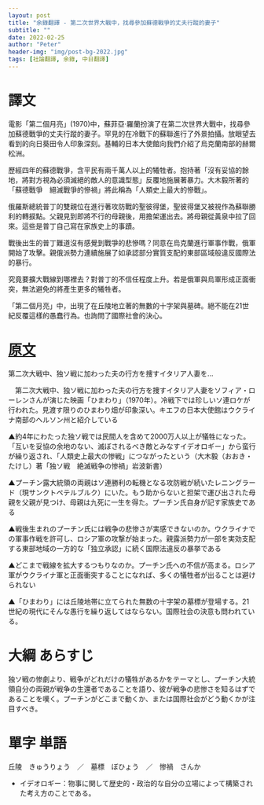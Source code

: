 ```yaml
---
layout: post
title: "余錄翻譯 - 第二次世界大戰中，找尋參加蘇德戰爭的丈夫行蹤的妻子"
subtitle: ""
date: 2022-02-25
author: "Peter"
header-img: "img/post-bg-2022.jpg"
tags: [社論翻譯, 余錄, 中日翻譯]
---
```


# 譯文

電影「第二個月亮」(1970)中，蘇菲亞·羅蘭扮演了在第二次世界大戰中，找尋參加蘇德戰爭的丈夫行蹤的妻子。罕見的在冷戰下的蘇聯進行了外景拍攝。放眼望去看到的向日葵田令人印象深刻。基輔的日本大使館向我們介紹了烏克蘭南部的赫爾松洲。

歷經四年的蘇德戰爭，含平民有兩千萬人以上的犧牲者。抱持著「沒有妥協的餘地，將對方視為必須滅絕的敵人的意識型態」反覆地施展著暴力。大木毅所著的「蘇德戰爭　絕滅戰爭的慘禍」將此稱為「人類史上最大的慘戰」。

俄羅斯總統普丁的雙親位在進行著攻防戰的聖彼得堡，聖彼得堡又被視作為蘇聯勝利的轉捩點。父親見到即將不行的母親後，用擔架運出去。將母親從黃泉中拉了回來。這些是普丁自己寫在家族史上的事蹟。

戰後出生的普丁難道沒有感覺到戰爭的悲慘嗎？同意在烏克蘭進行軍事作戰，俄軍開始了攻擊。親俄派勢力連續施展了如承認部分實質支配的東部區域般違反國際法的暴行。

究竟要擴大戰線到哪裡去？對普丁的不信任程度上升。若是俄軍與烏軍形成正面衝突，無法避免的將產生更多的犧牲者。

「第二個月亮」中，出現了在丘陵地立著的無數的十字架與墓碑。絕不能在21世紀反覆這樣的愚蠢行為。也詢問了國際社會的決心。

# [原文](1)
 
 第二次大戦中、独ソ戦に加わった夫の行方を捜すイタリア人妻を…

　第二次大戦中、独ソ戦に加わった夫の行方を捜すイタリア人妻をソフィア・ローレンさんが演じた映画「ひまわり」（1970年）。冷戦下では珍しいソ連ロケが行われた。見渡す限りのひまわり畑が印象深い。キエフの日本大使館はウクライナ南部のヘルソン州と紹介している

▲約4年にわたった独ソ戦では民間人を含めて2000万人以上が犠牲になった。「互いを妥協の余地のない、滅ぼされるべき敵とみなすイデオロギー」から蛮行が繰り返され、「人類史上最大の惨戦」につながったという（大木毅（おおき・たけし）著「独ソ戦　絶滅戦争の惨禍」岩波新書）

▲プーチン露大統領の両親はソ連勝利の転機となる攻防戦が続いたレニングラード（現サンクトペテルブルク）にいた。もう助からないと担架で運び出された母親を父親が見つけ、母親は九死に一生を得た。プーチン氏自身が記す家族史である

▲戦後生まれのプーチン氏には戦争の悲惨さが実感できないのか。ウクライナでの軍事作戦を許可し、ロシア軍の攻撃が始まった。親露派勢力が一部を実効支配する東部地域の一方的な「独立承認」に続く国際法違反の暴挙である

▲どこまで戦線を拡大するつもりなのか。プーチン氏への不信が高まる。ロシア軍がウクライナ軍と正面衝突することになれば、多くの犠牲者が出ることは避けられない

▲「ひまわり」には丘陵地帯に立てられた無数の十字架の墓標が登場する。21世紀の現代にそんな愚行を繰り返してはならない。国際社会の決意も問われている。

# 大綱 あらすじ

独ソ戦の惨劇より、戦争がどれだけの犠牲があるかをテーマとし、プーチン大統領自分の両親が戦争の生還者であることを語り、彼が戦争の悲惨さを知るはずであることを嘆く。プーチンがどこまで動くか、または国際社会がどう動くかが注目すべき。

# 單字 単語

丘陵　きゅうりょう　／　墓標　ぼひょう　／　惨禍　さんか

- イデオロギー：物事に関して歴史的・政治的な自分の立場によって構築された考え方のことである。

[1]: https://mainichi.jp/articles/20220225/ddm/001/070/105000c
